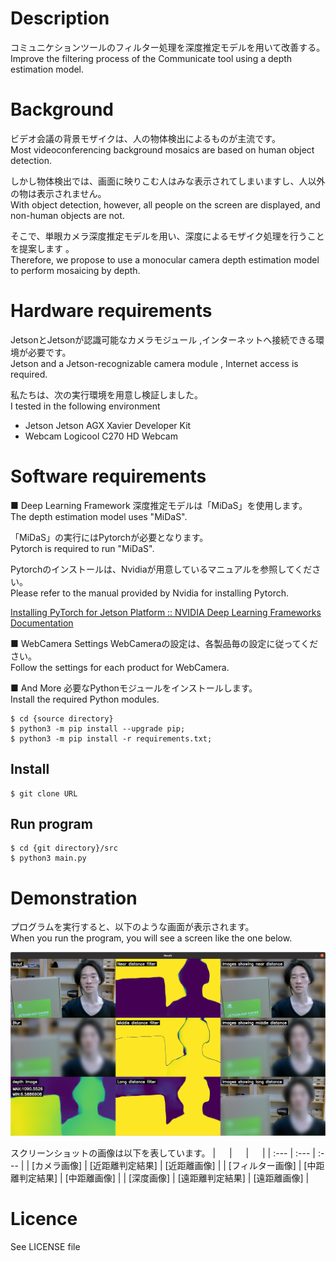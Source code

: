 # Description
コミュニケションツールのフィルター処理を深度推定モデルを用いて改善する。  
Improve the filtering process of the Communicate tool using a depth estimation model.

# Background
ビデオ会議の背景モザイクは、人の物体検出によるものが主流です。  
Most videoconferencing background mosaics are based on human object detection.

しかし物体検出では、画面に映りこむ人はみな表示されてしまいますし、人以外の物は表示されません。  
With object detection, however, all people on the screen are displayed, and non-human objects are not.

そこで、単眼カメラ深度推定モデルを用い、深度によるモザイク処理を行うことを提案します 。  
Therefore, we propose to use a monocular camera depth estimation model to perform mosaicing by depth.

# Hardware requirements
JetsonとJetsonが認識可能なカメラモジュール ,インターネットへ接続できる環境が必要です。  
Jetson and a Jetson-recognizable camera module , Internet access is required.

私たちは、次の実行環境を用意し検証しました。  
I tested in the following environment
* Jetson 
	Jetson AGX Xavier Developer Kit
* Webcam
	Logicool C270 HD Webcam


# Software requirements
■ Deep Learning Framework
深度推定モデルは「MiDaS」を使用します。  
The depth estimation model uses "MiDaS".

「MiDaS」の実行にはPytorchが必要となります。  
Pytorch is required to run "MiDaS".

Pytorchのインストールは、Nvidiaが用意しているマニュアルを参照してください。  
Please refer to the manual provided by Nvidia for installing Pytorch.

[Installing PyTorch for Jetson Platform :: NVIDIA Deep Learning Frameworks   Documentation](https://docs.nvidia.com/deeplearning/frameworks/install-pytorch-jetson-platform/index.html)

■ WebCamera Settings
WebCameraの設定は、各製品毎の設定に従ってください。  
Follow the settings for each product for WebCamera.

■ And More
必要なPythonモジュールをインストールします。  
Install the required Python modules.

```
$ cd {source directory}
$ python3 -m pip install --upgrade pip;
$ python3 -m pip install -r requirements.txt;
```

## Install

```
$ git clone URL
```

## Run program

```
$ cd {git directory}/src
$ python3 main.py
```

# Demonstration
プログラムを実行すると、以下のような画面が表示されます。  
When you run the program, you will see a screen like the one below.

![Demonstration](files/demonstration.png)

スクリーンショットの画像は以下を表しています。
| 　 | 　 | 　 |
| :--- | :--- | :--- |
| [カメラ画像] | [近距離判定結果] | [近距離画像] |
| [フィルター画像] | [中距離判定結果] | [中距離画像] |
| [深度画像] | [遠距離判定結果] | [遠距離画像] |


# Licence
See LICENSE file

